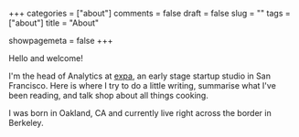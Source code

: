 +++
categories = ["about"]
comments = false
draft = false
slug = ""
tags = ["about"]
title = "About"

showpagemeta = false
+++

Hello and welcome!

I'm the head of Analytics at [expa](www.expa.com), an early stage startup studio in San Francisco. Here is where I try to do a little writing, summarise what I've been reading, and talk shop about all things cooking.

I was born in Oakland, CA and currently live right across the border in Berkeley. 


